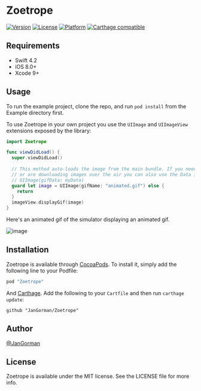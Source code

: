 # Zoetrope

[![Version](https://img.shields.io/cocoapods/v/Zoetrope.svg?style=flat)](http://cocoapods.org/pods/Zoetrope)
[![License](https://img.shields.io/cocoapods/l/Zoetrope.svg?style=flat)](http://cocoapods.org/pods/Zoetrope)
[![Platform](https://img.shields.io/cocoapods/p/Zoetrope.svg?style=flat)](http://cocoapods.org/pods/Zoetrope)
[![Carthage compatible](https://img.shields.io/badge/Carthage-compatible-4BC51D.svg?style=flat)](https://github.com/Carthage/Carthage)

## Requirements

- Swift 4.2
- iOS 8.0+
- Xcode 9+

## Usage

To run the example project, clone the repo, and run `pod install` from the Example directory first.

To use Zoetrope in your own project you use the `UIImage` and `UIImageView` extensions exposed by the library:

```swift
import Zoetrope

func viewDidLoad() {
  super.viewDidLoad()
  
  // This method auto-loads the image from the main bundle. If you need more control
  // or are downloading images over the air you can also use the Data initialiser:
  // UIImage(gifData: myData)
  guard let image = UIImage(gifName: "animated.gif") else {
    return
  }
  imageView.displayGif(image)
}
```

Here's an animated gif of the simulator displaying an animated gif.

![image](https://www.dropbox.com/s/ixutl4ehrgszhde/zoetrope.gif?raw=1)

## Installation

Zoetrope is available through [CocoaPods](http://cocoapods.org). To install
it, simply add the following line to your Podfile:

```ruby
pod "Zoetrope"
```

And [Carthage](https://github.com/Carthage/Carthage). Add the following to your `Cartfile` and then run `carthage update`:

```ogdl
github "JanGorman/Zoetrope"
```

## Author

[@JanGorman](https://twitter.com/JanGorman/)

## License

Zoetrope is available under the MIT license. See the LICENSE file for more info.
